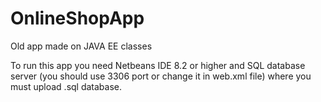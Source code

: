 ﻿# OnlineShopApp
Old app made on JAVA EE classes

To run this app you need Netbeans IDE 8.2 or higher and SQL database server (you should use 3306 port or change it in web.xml file) where you must upload .sql database. 
